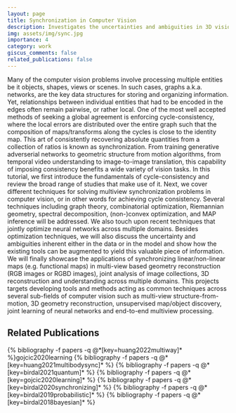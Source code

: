 ```yaml
---
layout: page
title: Synchronization in Computer Vision
description: Investigates the uncertainties and ambiguities in 3D vision problems such as pose estimation, reconstruction and etc.
img: assets/img/sync.jpg
importance: 4
category: work
giscus_comments: false
related_publications: false
---
```


Many of the computer vision problems involve processing multiple entities be it objects, shapes, views or scenes. In such cases, graphs a.k.a. networks, are the key data structures for storing and organizing information. Yet, relationships between individual entities that had to be encoded in the edges often remain pairwise, or rather local. One of the most well accepted methods of seeking a global agreement is enforcing cycle-consistency, where the local errors are distributed over the entire graph such that the composition of maps/transforms along the cycles is close to the identity map. This art of consistently recovering absolute quantities from a collection of ratios is known as synchronization. From training generative adverserial networks to geometric structure from motion algorithms, from temporal video understanding to image-to-image translation, this capability of imposing consistency benefits a wide variety of vision tasks. In this tutorial, we first introduce the fundamentals of cycle-consistency and review the broad range of studies that make use of it. Next, we cover different techniques for solving multiview synchronization problems in computer vision, or in other words for achieving cycle consistency. Several techniques including graph theory, combinatorial optimization, Riemannian geometry, spectral decomposition, (non-)convex optimization, and MAP inference will be addressed. We also touch upon recent techniques that jointly optimize neural networks across multiple domains. Besides optimization techniques, we will also discuss the uncertainty and ambiguities inherent either in the data or in the model and show how the existing tools can be augmented to yield this valuable piece of information. We will finally showcase the applications of synchronizing linear/non-linear maps (e.g. functional maps) in multi-view based geometry reconstruction (RGB images or RGBD images), joint analysis of image collections, 3D reconstruction and understanding across multiple domains. This projects targets developing tools and methods acting as common techniques across several sub-fields of computer vision such as multi-view structure-from-motion, 3D geometry reconstruction, unsupervised map/object discovery, joint learning of neural networks and end-to-end multiview processing.

## Related Publications
<div class="publications">
  {% bibliography -f papers -q @*[key=huang2022multiway]* %}gojcic2020learning
  {% bibliography -f papers -q @*[key=huang2021multibodysync]* %}
  {% bibliography -f papers -q @*[key=birdal2021quantum]* %}
  {% bibliography -f papers -q @*[key=gojcic2020learning]* %}
  {% bibliography -f papers -q @*[key=birdal2020synchronizing]* %}
  {% bibliography -f papers -q @*[key=birdal2019probabilistic]* %}
  {% bibliography -f papers -q @*[key=birdal2018bayesian]* %}
</div>